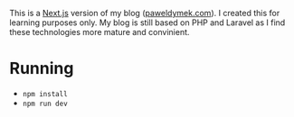 This is a [Next.js](https://nextjs.org/) version of my blog ([paweldymek.com](https://paweldymek.com/)). I created this for learning purposes only. My blog is still based on PHP and Laravel as I find these technologies more mature and convinient.

# Running

* `npm install`
* `npm run dev`